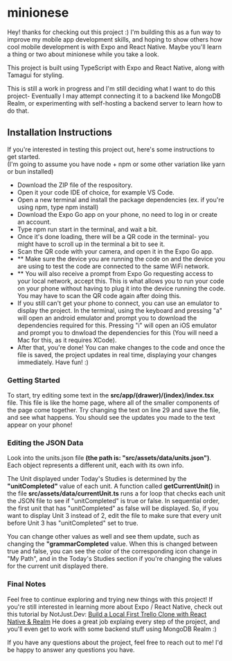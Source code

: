 # minionese

Hey! thanks for checking out this project :) I'm building this as a fun way to improve my mobile app development skills, and hoping to show others how cool mobile development is with Expo and React Native. Maybe you'll learn a thing or two about minionese while you take a look.

This project is built using TypeScript with Expo and React Native, along with Tamagui for styling.

This is still a work in progress and I'm still deciding what I want to do this project- Eventually I may attempt connecting it to a backend like MongoDB Realm, or experimenting with self-hosting a backend server to learn how to do that.

<h2>Installation Instructions</h2>

If you're interested in testing this project out, here's some instructions to get started. <br/>
(I'm going to assume you have node + npm or some other variation like yarn or bun installed)

- Download the ZIP file of the respository.
- Open it your code IDE of choice, for example VS Code.
- Open a new terminal and install the package dependencies (ex. if you're using npm, type npm install)
- Download the Expo Go app on your phone, no need to log in or create an account.
- Type npm run start in the terminal, and wait a bit.
- Once it's done loading, there will be a QR code in the terminal- you might have to scroll up in the terminal a bit to see it.
- Scan the QR code with your camera, and open it in the Expo Go app.
- ** Make sure the device you are running the code on and the device you are using to test the code are connected to the same WiFi network.
- ** You will also receive a prompt from Expo Go requesting access to your local network, accept this. This is what allows you to run your code on your phone without having to plug it into the device running the code. You may have to scan the QR code again after doing this.
- If you still can't get your phone to connect, you can use an emulator to display the project. In the terminal, using the keyboard and pressing "a" will open an android emulator and prompt you to download the dependencies required for this. Pressing "i" will open an iOS emulator and prompt you to dnwload the dependencies for this (You will need a Mac for this, as it requires XCode).
- After that, you're done! You can make changes to the code and once the file is saved, the project updates in real time, displaying your changes immediately. Have fun! :)

<h3>Getting Started</h3>

To start, try editing some text in the **src/app/(drawer)/(index)/index.tsx** file. This file is like the home page, where all of the smaller components of the page come together. Try changing the text on line 29 and save the file, and see what happens. You should see the updates you made to the text appear on your phone!

<h3>Editing the JSON Data</h3>

Look into the units.json file **(the path is: "src/assets/data/units.json")**. 
Each object represents a different unit, each with its own info.

The Unit displayed under Today's Studies is determined by the **"unitCompleted"** value of each unit. A function called **getCurrentUnit()** in the file **src/assets/data/currentUnit.ts** runs a for loop that checks each unit the JSON file to see if "unitCompleted" is true or false. In sequential order, the first unit that has "unitCompleted" as false will be displayed. So, if you want to display Unit 3 instead of 2, edit the file to make sure that every unit before Unit 3 has "unitCompleted" set to true.

You can change other values as well and see them update, such as changing the **"grammarCompleted** value. When this is changed between true and false, you can see the color of the corresponding icon change in "My Path", and in the Today's Studies section if you're changing the values for the current unit displayed there.

<h3>Final Notes</h3>

Feel free to continue exploring and trying new things with this project! If you're still interested in learning more about Expo / React Native, check out this tutorial by NotJust.Dev: [Build a Local First Trello Clone with React Native & Realm](https://www.youtube.com/watch?v=WiXs0JbA3_k&list=LL&index=3)
He does a great job explaing every step of the project, and you'll even get to work with some backend stuff using MongoDB Realm :)

If you have any questions about the project, feel free to reach out to me! I'd be happy to answer any questions you have.
